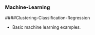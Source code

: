 ### Machine-Learning 
####Clustering-Classification-Regression
- Basic machine learning examples.
 
